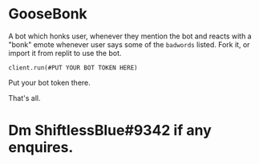# GooseBonk
A bot which honks user, whenever they mention the bot and reacts with a "bonk" emote whenever user says some of the `badwords` listed. 
Fork it, or import it from replit to use the bot.

```
client.run(#PUT YOUR BOT TOKEN HERE)
```
Put your bot token there.


That's all.

# Dm ShiftlessBlue#9342 if any enquires.

